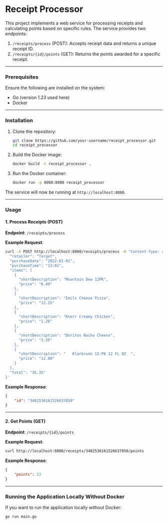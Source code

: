 
# Receipt Processor

This project implements a web service for processing receipts and calculating points based on specific rules. The service provides two endpoints:

1. `/receipts/process` (POST): Accepts receipt data and returns a unique receipt ID.
2. `/receipts/{id}/points` (GET): Returns the points awarded for a specific receipt.

---

### Prerequisites
Ensure the following are installed on the system:
- Go (version 1.23 used here)
- Docker

---

### Installation

1. Clone the repository:
   ```bash
   git clone https://github.com/your-username/receipt_processor.git
   cd receipt_processor
   ```

2. Build the Docker image:
   ```bash
   docker build -t receipt_processor .
   ```

3. Run the Docker container:
   ```bash
   docker run -p 8080:8080 receipt_processor
   ```

The service will now be running at `http://localhost:8080`.

---

### Usage

#### 1. Process Receipts (POST)
**Endpoint**: `/receipts/process`

**Example Request**:
```bash
curl -X POST http://localhost:8080/receipts/process -H "Content-Type: application/json" -d '{
  "retailer": "Target",
  "purchaseDate": "2022-01-01",
  "purchaseTime": "13:01",
  "items": [
    {
      "shortDescription": "Mountain Dew 12PK",
      "price": "6.49"
    },
    {
      "shortDescription": "Emils Cheese Pizza",
      "price": "12.25"
    },
    {
      "shortDescription": "Knorr Creamy Chicken",
      "price": "1.26"
    },
    {
      "shortDescription": "Doritos Nacho Cheese",
      "price": "3.35"
    },
    {
      "shortDescription": "   Klarbrunn 12-PK 12 FL OZ  ",
      "price": "12.00"
    }
  ],
  "total": "35.35"
}'
```

**Example Response**:
```json
{
    "id": "3482536161526637850"
}
```

---

#### 2. Get Points (GET)
**Endpoint**: `/receipts/{id}/points`

**Example Request**:
```bash
curl http://localhost:8080/receipts/3482536161526637850/points
```

**Example Response**:
```json
{
    "points": 23
}
```

---

### Running the Application Locally Without Docker
If you want to run the application locally without Docker:

```bash
go run main.go
```
